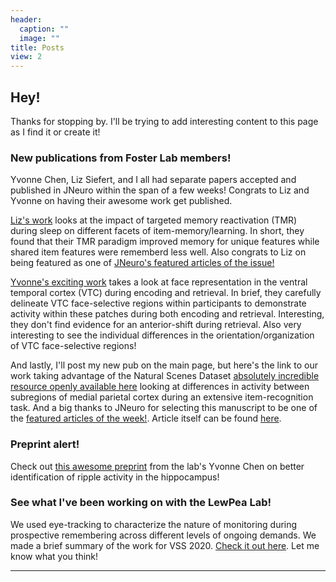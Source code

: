 ```yaml
---
header:
  caption: ""
  image: ""
title: Posts
view: 2
---
```


## Hey!
Thanks for stopping by. I'll be trying to add interesting content to this page as I find it or create it!

### New publications from Foster Lab members!
Yvonne Chen, Liz Siefert, and I all had separate papers accepted and published in JNeuro within the span of a few weeks! Congrats to Liz and Yvonne on having their awesome work get published.

[Liz's work](https://www.jneurosci.org/content/44/24/e0022242024) looks at the impact of targeted memory reactivation (TMR) during sleep on different facets of item-memory/learning. In short, they found that their TMR paradigm improved memory for unique features while shared item features were rememberd less well. Also congrats to Liz on being featured as one of [JNeuro's featured articles of the issue!](https://www.jneurosci.org/content/44/24/etwij44242024)

[Yvonne's exciting work](https://www.jneurosci.org/content/44/22/e2180232024) takes a look at face representation in the ventral temporal cortex (VTC) during encoding and retrieval. In brief, they carefully delineate VTC face-selective regions within participants to demonstrate activity within these patches during both encoding and retrieval. Interesting, they don't find evidence for an anterior-shift during retrieval. Also very interesting to see the individual differences in the orientation/organization of VTC face-selective regions!

And lastly, I'll post my new pub on the main page, but here's the link to our work taking advantage of the Natural Scenes Dataset [absolutely incredible resource openly available here](https://naturalscenesdataset.org/) looking at differences in activity between subregions of medial parietal cortex during an extensive item-recognition task. And a big thanks to JNeuro for selecting this manuscript to be one of the [featured articles of the week!](https://www.jneurosci.org/content/44/18/etwij44182024). Article itself can be found [here](https://www.jneurosci.org/content/44/18/e2220232024).

### Preprint alert!  
Check out [this awesome preprint](https://www.biorxiv.org/content/10.1101/2020.10.17.342881v1) from the lab's Yvonne Chen on better identification of ripple activity in the hippocampus! 

### See what I've been working on with the LewPea Lab!    
We used eye-tracking to characterize the nature of monitoring during prospective remembering across different levels of ongoing demands. We made a brief summary of the work for VSS 2020. [Check it out here](https://youtu.be/bvSOIiwkwR4). Let me know what you think!

------